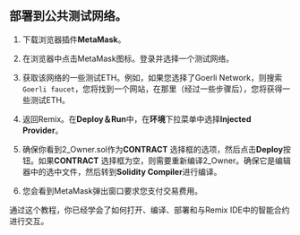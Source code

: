 ## 部署到公共测试网络。

1. 下载浏览器插件**MetaMask**。

2. 在浏览器中点击MetaMask图标。登录并选择一个测试网络。

3. 获取该网络的一些测试ETH。例如，如果您选择了Goerli Network，则搜索`Goerli faucet`，您将找到一个网站，在那里（经过一些步骤后），您将获得一些测试ETH。

4. 返回Remix。在**Deploy＆Run**中，在**环境**下拉菜单中选择**Injected Provider**。

5. 确保你看到2_Owner.sol作为**CONTRACT** 选择框的选项，然后点击**Deploy**按钮。如果**CONTRACT** 选择框为空，则需要重新编译2_Owner。确保它是编辑器中的选中文件，然后转到**Solidity Compiler**进行编译。

6. 您会看到MetaMask弹出窗口要求您支付交易费用。

通过这个教程，你已经学会了如何打开、编译、部署和与Remix IDE中的智能合约进行交互。
